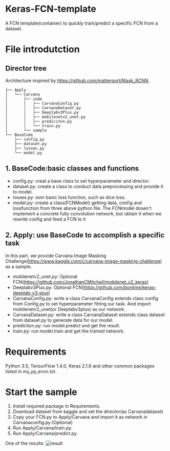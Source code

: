 # Keras-FCN-template

A FCN template(container) to quickly train/predict a specific FCN from a dataset.

# File introdutction

## Director tree

Architecture inspired by <https://github.com/matterport/Mask_RCNN>.

```None
├── Apply
│   └── Carvana
│       ├── code
│       │   ├── CarvanaConfig.py
│       │   ├── CarvanaDataset.py
│       │   ├── Deeplabv3Plus.py
│       │   ├── mobilenetv2_unet.py
│       │   ├── prediciton.py
│       │   └── train.py
│       └── sample
└── BaseCode
    ├── config.py
    ├── dataset.py
    ├── losses.py
    └── model.py
```

## 1. BaseCode:basic classes and functions

* config.py: creat a base class to set hyperparameter and director.
* dataset.py: create a class to conduct data preprocessing and provide it to model.
* losses.py: som basic loss function, such as dice loss.
* model.py: create a class(FCNModel) getting data, config and lossfunction from three above python file. The FCNmodel dosen't implement a concrete fully convolution network, but obtain it when we rewrite config and feed a FCN to it

## 2. Apply: use BaseCode to accomplish a specific task

In this part, we provide Carvana Image Masking Challenge(<https://www.kaggle.com/c/carvana-image-masking-challenge)>
 as a sample.

* mobilenetv2_unet.py: Optional FCN(<https://github.com/JonathanCMitchell/mobilenet_v2_keras)>
* Deeplabv3Plus.py: Optional FCN(<https://github.com/bonlime/keras-deeplab-v3-plus)>
* CarvanaConfig.py: write a class CarvanaConfig extends class config from Config.py to set hyperparameter fitting our task. And import mobilenetv2_unet(or Deeplabv3plus) as our network.
* CarvanaDataset.py: write a class CarvanaDataset extends class dataset from dataset.py to generate data for our model.
* prediciton.py: run model.predict and get the result.
* train.py: run model.train and get the trained network.

# Requirements

Python 3.5, TensorFlow 1.4.0, Keras 2.1.6 and other common packages listed in my_py_envn.txt.

# Start the sample

1. Install required package in Requirements.
2. Download dataset from kaggle and set the director(as Carvanadataset)
3. Copy your FCN.py to Apply/Carvana and import it as network in Carvanaconfig.py.(Optional)
4. Run Apply/Carvana/train.py.
5. Run Apply/Carvana/predict.py.

One of the results:
![result](https://github.com/MchZys/Keras-FCN-template/blob/master/Apply/Carvana/sample/0004d4463b50_03.jpg)
